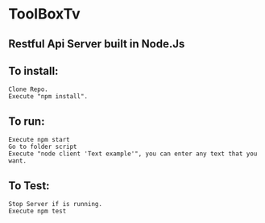# ToolBoxTv

## Restful Api Server built in Node.Js

## To install:
```
Clone Repo.
Execute "npm install".
```
## To run:
```
Execute npm start
Go to folder script
Execute "node client 'Text example'", you can enter any text that you want.
```

## To Test:
```
Stop Server if is running.
Execute npm test
```



